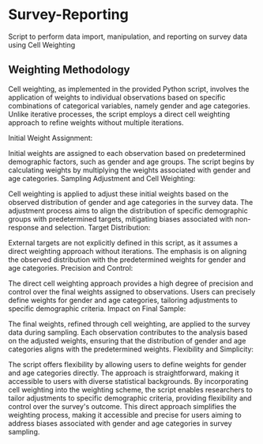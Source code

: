 # Survey-Reporting
Script to perform data import, manipulation, and reporting on survey data using Cell Weighting

## Weighting Methodology ##
Cell weighting, as implemented in the provided Python script, involves the application of weights to individual observations based on specific combinations of categorical variables, namely gender and age categories. Unlike iterative processes, the script employs a direct cell weighting approach to refine weights without multiple iterations.

Initial Weight Assignment:

Initial weights are assigned to each observation based on predetermined demographic factors, such as gender and age groups.
The script begins by calculating weights by multiplying the weights associated with gender and age categories.
Sampling Adjustment and Cell Weighting:

Cell weighting is applied to adjust these initial weights based on the observed distribution of gender and age categories in the survey data.
The adjustment process aims to align the distribution of specific demographic groups with predetermined targets, mitigating biases associated with non-response and selection.
Target Distribution:

External targets are not explicitly defined in this script, as it assumes a direct weighting approach without iterations.
The emphasis is on aligning the observed distribution with the predetermined weights for gender and age categories.
Precision and Control:

The direct cell weighting approach provides a high degree of precision and control over the final weights assigned to observations.
Users can precisely define weights for gender and age categories, tailoring adjustments to specific demographic criteria.
Impact on Final Sample:

The final weights, refined through cell weighting, are applied to the survey data during sampling.
Each observation contributes to the analysis based on the adjusted weights, ensuring that the distribution of gender and age categories aligns with the predetermined weights.
Flexibility and Simplicity:

The script offers flexibility by allowing users to define weights for gender and age categories directly.
The approach is straightforward, making it accessible to users with diverse statistical backgrounds.
By incorporating cell weighting into the weighting scheme, the script enables researchers to tailor adjustments to specific demographic criteria, providing flexibility and control over the survey's outcome. This direct approach simplifies the weighting process, making it accessible and precise for users aiming to address biases associated with gender and age categories in survey sampling.
